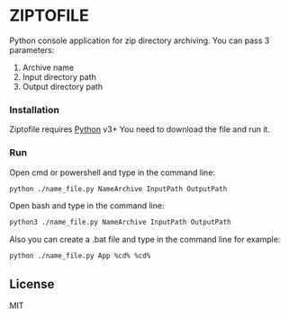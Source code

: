 # ZIPTOFILE

Python console application for zip directory archiving. You can pass 3 parameters: 

  1) Archive name
  2) Input directory path
  3) Output directory path


### Installation

Ziptofile requires [Python](https://www.python.org/downloads/) v3+
You need to download the file and run it.
### Run
Open cmd or powershell and type in the command line:
```sh
python ./name_file.py NameArchive InputPath OutputPath
```
Open bash and type in the command line:
```sh
python3 ./name_file.py NameArchive InputPath OutputPath
```
Also you can create a .bat file and type in the command line for example:
```sh
python ./name_file.py App %cd% %cd%
```

License
----

MIT
